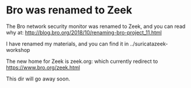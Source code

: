 # Bro was renamed to Zeek

The Bro network security monitor was renamed to Zeek, and you can read why at:
http://blog.bro.org/2018/10/renaming-bro-project_11.html

I have renamed my materials, and you can find it in ../suricatazeek-workshop

The new home for Zeek is zeek.org:
which currently redirect to https://www.bro.org/zeek.html

This dir will go away soon.
